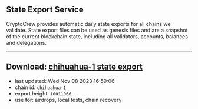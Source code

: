 ## State Export Service
CryptoCrew provides automatic daily state exports for all chains we validate. State export files can be used as genesis files and are a snapshot of the current blockchain state, including all validators, accounts, balances and delegations.

---
**Download: [chihuahua-1 state export](https://dl.ccvalidators.com/SERVICE/chihuahua/chihuahua-1_export_10011066.json)**
---

- last updated: Wed Nov 08 2023 16:59:06
- chain id: `chihuahua-1`
- export height: `10011066`
- use for: airdrops, local tests, chain recovery
